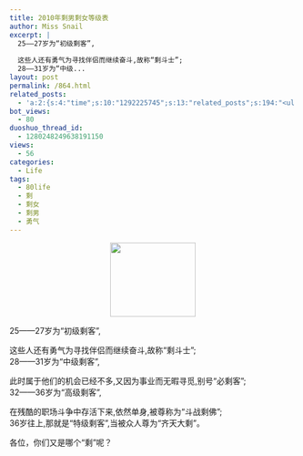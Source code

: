 ```yaml
---
title: 2010年剩男剩女等级表
author: Miss Snail
excerpt: |
  25——27岁为“初级剩客”,
  
  这些人还有勇气为寻找伴侣而继续奋斗,故称“剩斗士”;
  28——31岁为“中级...
layout: post
permalink: /864.html
related_posts:
  - 'a:2:{s:4:"time";s:10:"1292225745";s:13:"related_posts";s:194:"<ul class="related_post"><li><a href="http://blog.80aj.com/2010/05/20/100520-%e7%bd%91%e7%bb%9c%e6%83%85%e4%ba%ba%e8%8a%82/" title="100520 网络情人节">100520 网络情人节</a></li></ul>";}'
bot_views:
  - 80
duoshuo_thread_id:
  - 1280248249638191150
views:
  - 56
categories:
  - Life
tags:
  - 80life
  - 剩
  - 剩女
  - 剩男
  - 勇气
---
```

<p style="text-align: center;">
  <a href="http://www.80aj.com/wp-content/uploads/2010/01/ku.gif"><img class="size-full wp-image-865 aligncenter" title="ku" src="http://www.80aj.com/wp-content/uploads/2010/01/ku.gif" alt="" width="150" height="130" /></a>
</p>

25——27岁为“初级剩客”,

这些人还有勇气为寻找伴侣而继续奋斗,故称“剩斗士”;  
28——31岁为“中级剩客”,

此时属于他们的机会已经不多,又因为事业而无暇寻觅,别号“必剩客”;  
32——36岁为“高级剩客”,

在残酷的职场斗争中存活下来,依然单身,被尊称为“斗战剩佛”;  
36岁往上,那就是“特级剩客”,当被众人尊为“齐天大剩”。

各位，你们又是哪个“剩”呢？